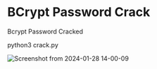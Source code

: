# BCrypt Password Crack
Bcrypt Password Cracked

python3 crack.py

![Screenshot from 2024-01-28 14-00-09](https://github.com/LinuxDestroy/HashCrack/assets/26278128/f571a1ca-0e6a-4eff-beba-1f2795969ab5)
